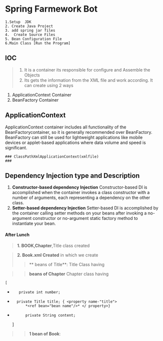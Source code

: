 # Spring Farmework Bot
	1.Setup  JDK
	2. Create Java Project
	3. add spring jar files
	4.  Create Source Files
	5. Bean Configuration File
	6.Main Class [Run the Program]
	
## IOC 
> 1. It is a container its responsible for configure and Assemble the Objects
> 2. Its gets the information from the XML file and work according.
 It can create using 2 ways
 1. ApplicationContext Container
 2. BeanFactory Container

## ApplicationContext
 ApplicationContext container includes all functionality of the BeanFactorycontainer, so it is generally recommended over BeanFactory. BeanFactory can still be used for lightweight applications like mobile devices or applet-based applications where data volume and speed is significant.
 
	### ClassPathXmlApplicationContext(xmlfile)
	### 


## Dependency Injection  type and Description
1. **Constructor-based dependency Injection**
		Constructor-based DI is accomplished when the container invokes a class constructor with a number of arguments, each representing a dependency on the other class.
2. **Setter-based dependency Injection**
		Setter-based DI is accomplished by the container calling setter methods on your beans after invoking a no-argument constructor or no-argument static factory method to instantiate your bean.
		
		
#### After Lunch
> **1. BOOK,Chapter**,Title class created 

> **2. Book.xml Created** in which we create 
>> ** beans of Title**: Title Class having 
		
>> **beans of Chapter** Chapter class having 

 	[
		
+		 private int number;
		
+		private Title title; { <property name-"title">
			*<ref bean="bean name"/>* </ property>}
+			private String content;
	]
>> **1 bean of Book**:  
 
  
